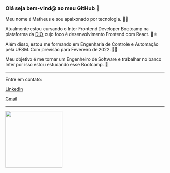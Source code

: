 ### Olá seja bem-vind@ ao meu GitHub 👋

Meu nome é Matheus e sou apaixonado por tecnologia. 👨‍💻

Atualmente estou cursando o Inter Frontend Developer Bootcamp na plataforma da [DIO](https://digitalinnovation.one/) cujo foco é desenvolvimento Frontend com React. 🌱⚛️

Além disso, estou me formando em Engenharia de Controle e Automação pela UFSM. Com previsão para Fevereiro de 2022. 👨‍🎓

Meu objetivo é me tornar um Engenheiro de Software e trabalhar no banco Inter por isso estou estudando esse Bootcamp. 🤩

---

Entre em contato:

[LinkedIn](https://www.linkedin.com/in/matheusmslima)

[Gmail](mailto:matheusmslima@gmail.com)

---

<div>
  <a href="https://github.com/matheusmslima">
  <img height="180em" src="https://github-readme-stats.vercel.app/api?username=matheusmslima&show_icons=true&theme=light&include_all_commits=true&count_private=true"/>
</div>
  
<!--
**matheusmslima/matheusmslima** is a ✨ _special_ ✨ repository because its `README.md` (this file) appears on your GitHub profile.

Here are some ideas to get you started:

- 🔭 I’m currently working on ...
- 🌱 I’m currently learning ...
- 👯 I’m looking to collaborate on ...
- 🤔 I’m looking for help with ...
- 💬 Ask me about ...
- 📫 How to reach me: ...
- 😄 Pronouns: ...
- ⚡ Fun fact: ...
-->
